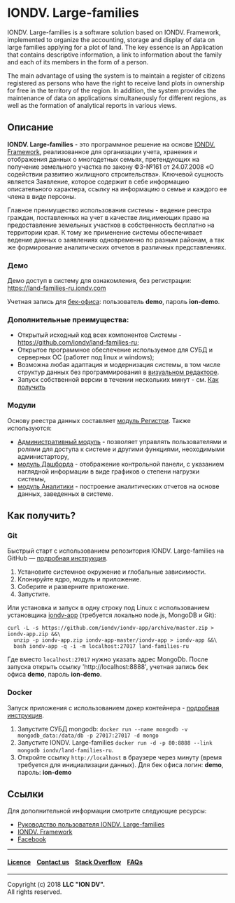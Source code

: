 # IONDV. Large-families

IONDV. Large-families is a software solution based on IONDV. Framework, implemented to organize the accounting, storage and display of data on large families applying for a plot of land. The key essence is an Application that contains descriptive information, a link to information about the family and each of its members in the form of a person.

The main advantage of using the system is to maintain a register of citizens registered as persons who have the right to receive land plots in ownership for free in the territory of the region. In addition, the system provides the maintenance of data on applications simultaneously for different regions, as well as the formation of analytical reports in various views.

## Описание  

**IONDV. Large-families** - это программное решение на основе [IONDV. Framework](https://iondv.com), реализованное для организации учета, хранения и отображения данных о многодетных семьях, претендующих на получение земельного участка по закону ФЗ-№161 от 24.07.2008 «О содействии развитию жилищного строительства». 
Ключевой сущность является Заявление, которое содержит в себе информацию описательного характера, ссылку на информацию о семье и каждого ее члена в виде персоны.

Главное преимущество использования системы - ведение реестра граждан, поставленных на учет в качестве лиц,имеющих право на предоставление земельных участков в собственность бесплатно на территории края.
К тому же применение системы обеспечивает ведение данных о заявлениях одновременно по разным районам, а так же формирование аналитических отчетов в различных представлениях.

### Демо

Демо доступ в систему для ознакомления, без регистрации: https://land-families-ru.iondv.com

Учетная запись для [бек-офиса](https://land-families-ru.iondv.com/registry): пользователь **demo**, пароль **ion-demo**. 

### Дополнительные преимущества:
 
* Открытый исходный код всех компонентов Системы - https://github.com/iondv/land-families-ru;
* Открытое программное обеспечение используемое для СУБД и серверных ОС (работет под linux и windows);
* Возможна любая адаптация и модернизация системы, в том числе структур данных без программирования в [визуальном редакторе](https://studio.iondv.com).
* Запуск собственной версии в течении нескольких минут - см. [Как получить](#как-получить)

### Модули

Основу реестра данных составляет [модуль Регистри](https://github.com/iondv/registry). 
Также используются: 

* [Административный модуль](https://github.com/iondv/ionadmin) - позволяет управлять пользователями и ролями для доступа к системе и другими функциями, неоходимыми администартору, 
* [модуль Дашборда](https://github.com/iondv/dashboard) - отображение контрольной панели, с указанием наглядной информации в виде графиков о степени нагрузки системы,
* [модуль Аналитики](https://github.com/iondv/report) - построение аналитических отчетов на основе данных, заведенных в системе.  

## Как получить?  

### Git

Быстрый старт с использованием репозитория IONDV. Large-families на GitHub — [подробная инструкция](https://github.com/iondv/framework/blob/master/docs/ru/readme.md#быстрый-старт-с-использованием-репозитория).  

1. Установите системное окружение и глобальные зависимости.
2. Клонируйте ядро, модуль и приложение.
3. Соберите и разверните приложение.
4. Запустите.

Или установка и запуск в одну строку под Linux с использованием установщика [iondv-app](https://github.com/iondv/iondv-app) (требуется локально node.js, MongoDB и Git):
```
curl -L -s https://github.com/iondv/iondv-app/archive/master.zip > iondv-app.zip &&\
  unzip -p iondv-app.zip iondv-app-master/iondv-app > iondv-app &&\
  bash iondv-app -q -i -m localhost:27017 land-families-ru
```
Где вместо `localhost:27017` нужно указать адрес MongoDb. После запуска открыть ссылку 'http://localhost:8888', учетная запись бек офиса **demo**, пароль **ion-demo**.

### Docker

Запуск приложения с использованием докер контейнера - [подробная инструкция](https://hub.docker.com/r/iondv/land-families-ru).

1. Запустите СУБД mongodb: `docker run --name mongodb -v mongodb_data:/data/db -p 27017:27017 -d mongo`
2. Запустите IONDV. Large-families `docker run -d -p 80:8888 --link mongodb iondv/land-families-ru`.
3. Откройте ссылку `http://localhost` в браузере через минуту (время требуется для инициализации данных). Для бек офиса логин: **demo**, пароль: **ion-demo** 

## Ссылки

Для дополнительной информации смотрите следующие ресурсы:

* [Руководство пользователя IONDV. Large-families](manuals/RP_langFamilies.docx)
* [IONDV. Framework](https://iondv.com/) 
* [Facebook](https://www.facebook.com/iondv/)

--------------------------------------------------------------------------  


#### [Licence](/LICENSE) &ensp; [Contact us](https://iondv.com/contacts) &ensp; [Stack Overflow](https://stackoverflow.com/questions/tagged/iondv) &ensp; [FAQs](/faqs.md)          
<div><img src="https://mc.iondv.com/watch/github/docs/land-families-ru" style="position:absolute; left:-9999px;" height=1 width=1 alt="iondv metrics"></div>


--------------------------------------------------------------------------  

Copyright (c) 2018 **LLC "ION DV".**  
All rights reserved.

